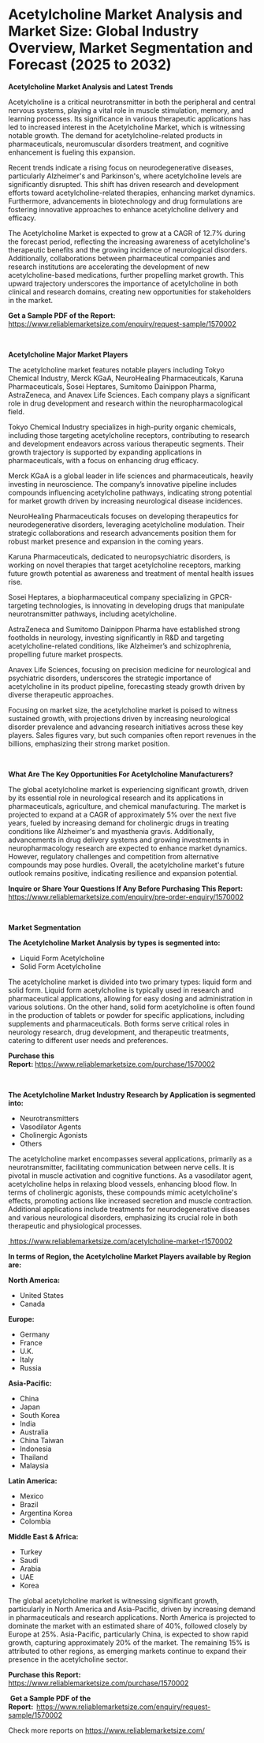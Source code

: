 <p><h1>Acetylcholine Market Analysis and Market Size: Global Industry Overview, Market Segmentation and Forecast (2025 to 2032)</h1></p><p><strong>Acetylcholine Market Analysis and Latest Trends</strong></p>
<p><p>Acetylcholine is a critical neurotransmitter in both the peripheral and central nervous systems, playing a vital role in muscle stimulation, memory, and learning processes. Its significance in various therapeutic applications has led to increased interest in the Acetylcholine Market, which is witnessing notable growth. The demand for acetylcholine-related products in pharmaceuticals, neuromuscular disorders treatment, and cognitive enhancement is fueling this expansion.</p><p>Recent trends indicate a rising focus on neurodegenerative diseases, particularly Alzheimer's and Parkinson's, where acetylcholine levels are significantly disrupted. This shift has driven research and development efforts toward acetylcholine-related therapies, enhancing market dynamics. Furthermore, advancements in biotechnology and drug formulations are fostering innovative approaches to enhance acetylcholine delivery and efficacy.</p><p>The Acetylcholine Market is expected to grow at a CAGR of 12.7% during the forecast period, reflecting the increasing awareness of acetylcholine's therapeutic benefits and the growing incidence of neurological disorders. Additionally, collaborations between pharmaceutical companies and research institutions are accelerating the development of new acetylcholine-based medications, further propelling market growth. This upward trajectory underscores the importance of acetylcholine in both clinical and research domains, creating new opportunities for stakeholders in the market.</p></p>
<p><strong>Get a Sample PDF of the Report:&nbsp;</strong> <a href="https://www.reliablemarketsize.com/enquiry/request-sample/1570002?utm_campaign=2457&utm_medium=2&utm_source=Github&utm_content=ia&utm_term=25032025&utm_id=acetylcholine">https://www.reliablemarketsize.com/enquiry/request-sample/1570002</a></p>
<p>&nbsp;</p>
<p><strong>Acetylcholine Major Market Players</strong></p>
<p><p>The acetylcholine market features notable players including Tokyo Chemical Industry, Merck KGaA, NeuroHealing Pharmaceuticals, Karuna Pharmaceuticals, Sosei Heptares, Sumitomo Dainippon Pharma, AstraZeneca, and Anavex Life Sciences. Each company plays a significant role in drug development and research within the neuropharmacological field.</p><p>Tokyo Chemical Industry specializes in high-purity organic chemicals, including those targeting acetylcholine receptors, contributing to research and development endeavors across various therapeutic segments. Their growth trajectory is supported by expanding applications in pharmaceuticals, with a focus on enhancing drug efficacy.</p><p>Merck KGaA is a global leader in life sciences and pharmaceuticals, heavily investing in neuroscience. The company’s innovative pipeline includes compounds influencing acetylcholine pathways, indicating strong potential for market growth driven by increasing neurological disease incidences.</p><p>NeuroHealing Pharmaceuticals focuses on developing therapeutics for neurodegenerative disorders, leveraging acetylcholine modulation. Their strategic collaborations and research advancements position them for robust market presence and expansion in the coming years.</p><p>Karuna Pharmaceuticals, dedicated to neuropsychiatric disorders, is working on novel therapies that target acetylcholine receptors, marking future growth potential as awareness and treatment of mental health issues rise.</p><p>Sosei Heptares, a biopharmaceutical company specializing in GPCR-targeting technologies, is innovating in developing drugs that manipulate neurotransmitter pathways, including acetylcholine.</p><p>AstraZeneca and Sumitomo Dainippon Pharma have established strong footholds in neurology, investing significantly in R&D and targeting acetylcholine-related conditions, like Alzheimer’s and schizophrenia, propelling future market prospects.</p><p>Anavex Life Sciences, focusing on precision medicine for neurological and psychiatric disorders, underscores the strategic importance of acetylcholine in its product pipeline, forecasting steady growth driven by diverse therapeutic approaches.</p><p>Focusing on market size, the acetylcholine market is poised to witness sustained growth, with projections driven by increasing neurological disorder prevalence and advancing research initiatives across these key players. Sales figures vary, but such companies often report revenues in the billions, emphasizing their strong market position.</p></p>
<p>&nbsp;</p>
<p><strong>What Are The Key Opportunities For Acetylcholine Manufacturers?</strong></p>
<p><p>The global acetylcholine market is experiencing significant growth, driven by its essential role in neurological research and its applications in pharmaceuticals, agriculture, and chemical manufacturing. The market is projected to expand at a CAGR of approximately 5% over the next five years, fueled by increasing demand for cholinergic drugs in treating conditions like Alzheimer's and myasthenia gravis. Additionally, advancements in drug delivery systems and growing investments in neuropharmacology research are expected to enhance market dynamics. However, regulatory challenges and competition from alternative compounds may pose hurdles. Overall, the acetylcholine market's future outlook remains positive, indicating resilience and expansion potential.</p></p>
<p><strong>Inquire or Share Your Questions If Any Before Purchasing This Report:</strong> <a href="https://www.reliablemarketsize.com/enquiry/pre-order-enquiry/1570002?utm_campaign=2457&utm_medium=2&utm_source=Github&utm_content=ia&utm_term=25032025&utm_id=acetylcholine">https://www.reliablemarketsize.com/enquiry/pre-order-enquiry/1570002</a></p>
<p>&nbsp;</p>
<p><strong>Market Segmentation</strong></p>
<p><strong>The Acetylcholine Market Analysis by types is segmented into:</strong></p>
<p><ul><li>Liquid Form Acetylcholine</li><li>Solid Form Acetylcholine</li></ul></p>
<p><p>The acetylcholine market is divided into two primary types: liquid form and solid form. Liquid form acetylcholine is typically used in research and pharmaceutical applications, allowing for easy dosing and administration in various solutions. On the other hand, solid form acetylcholine is often found in the production of tablets or powder for specific applications, including supplements and pharmaceuticals. Both forms serve critical roles in neurology research, drug development, and therapeutic treatments, catering to different user needs and preferences.</p></p>
<p><strong>Purchase this Report:&nbsp;</strong><a href="https://www.reliablemarketsize.com/purchase/1570002?utm_campaign=2457&utm_medium=2&utm_source=Github&utm_content=ia&utm_term=25032025&utm_id=acetylcholine">https://www.reliablemarketsize.com/purchase/1570002</a></p>
<p>&nbsp;</p>
<p><strong>The Acetylcholine Market Industry Research by Application is segmented into:</strong></p>
<p><ul><li>Neurotransmitters</li><li>Vasodilator Agents</li><li>Cholinergic Agonists</li><li>Others</li></ul></p>
<p><p>The acetylcholine market encompasses several applications, primarily as a neurotransmitter, facilitating communication between nerve cells. It is pivotal in muscle activation and cognitive functions. As a vasodilator agent, acetylcholine helps in relaxing blood vessels, enhancing blood flow. In terms of cholinergic agonists, these compounds mimic acetylcholine's effects, promoting actions like increased secretion and muscle contraction. Additional applications include treatments for neurodegenerative diseases and various neurological disorders, emphasizing its crucial role in both therapeutic and physiological processes.</p></p>
<p><a href="https://www.reliablemarketsize.com/acetylcholine-market-r1570002?utm_campaign=2457&utm_medium=2&utm_source=Github&utm_content=ia&utm_term=25032025&utm_id=acetylcholine">&nbsp;https://www.reliablemarketsize.com/acetylcholine-market-r1570002</a></p>
<p><strong>In terms of Region, the Acetylcholine Market Players available by Region are:</strong></p>
<p>
    <p> <strong> North America: </strong>
        <ul>
            <li>United States</li>
            <li>Canada</li>
        </ul>
        </p> 
    <p> <strong> Europe: </strong>
        <ul>
            <li>Germany</li>
            <li>France</li>
            <li>U.K.</li>
            <li>Italy</li>
            <li>Russia</li>
        </ul>
        </p> 
    <p> <strong> Asia-Pacific: </strong>
        <ul>
            <li>China</li>
            <li>Japan</li>
            <li>South Korea</li>
            <li>India</li>
            <li>Australia</li>
            <li>China Taiwan</li>
            <li>Indonesia</li>
            <li>Thailand</li>
            <li>Malaysia</li>
        </ul>
        </p> 
    <p> <strong> Latin America: </strong>
        <ul>
            <li>Mexico</li>
            <li>Brazil</li>
            <li>Argentina Korea</li>
            <li>Colombia</li>
        </ul>
        </p> 
    <p> <strong> Middle East & Africa: </strong>
        <ul>
            <li>Turkey</li>
            <li>Saudi</li>
            <li>Arabia</li>
            <li>UAE</li>
            <li>Korea</li>
        </ul>
    </p>
    </p>
<p><p>The global acetylcholine market is witnessing significant growth, particularly in North America and Asia-Pacific, driven by increasing demand in pharmaceuticals and research applications. North America is projected to dominate the market with an estimated share of 40%, followed closely by Europe at 25%. Asia-Pacific, particularly China, is expected to show rapid growth, capturing approximately 20% of the market. The remaining 15% is attributed to other regions, as emerging markets continue to expand their presence in the acetylcholine sector.</p></p>
<p><strong>Purchase this Report: </strong><a href="https://www.reliablemarketsize.com/purchase/1570002?utm_campaign=2457&utm_medium=2&utm_source=Github&utm_content=ia&utm_term=25032025&utm_id=acetylcholine">https://www.reliablemarketsize.com/purchase/1570002</a></p>
<p>&nbsp;<strong>Get a Sample PDF of the Report:&nbsp;&nbsp;</strong><a href="https://www.reliablemarketsize.com/enquiry/request-sample/1570002?utm_campaign=2457&utm_medium=2&utm_source=Github&utm_content=ia&utm_term=25032025&utm_id=acetylcholine">https://www.reliablemarketsize.com/enquiry/request-sample/1570002</a></p>
<p><strong></strong></p>
<p>Check more reports on <a href="https://www.reliablemarketsize.com/?utm_campaign=2457&utm_medium=2&utm_source=Github&utm_content=ia&utm_term=25032025&utm_id=acetylcholine">https://www.reliablemarketsize.com/</a></p>